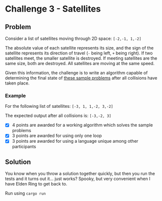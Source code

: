 # Challenge 3 - Satellites

## Problem
Consider a list of satellites moving through 2D space: `[-2,-1, 1,-2]`

The absolute value of each satellite represents its size, and the sign of the satellite represents its direction of travel (`-` being left, `+` being right).
If two satellites meet, the smaller satellite is destroyed.
If meeting satellites are the same size, both are destroyed.
All satellites are moving at the same speed.

Given this information, the challenge is to write an algorithm capable of determining the final state of [these sample problems](https://pastebin.com/r8aL071P) after all collisions have taken place.

### Example
For the following list of satellites: `[-3, 1, 1,-2, 3,-2]`

The expected output after all collisions is: `[-3,-2, 3]`

* [x] 4 points are awarded for a working algorithm which solves the sample problems
* [x] 3 points are awarded for using only one loop
* [x] 3 points are awarded for using a language unique among other participants

## Solution
You know when you throw a solution together quickly, but then you run the tests and it turns out it... just works? Spooky, but very convenient when I have Elden Ring to get back to.

Run using `cargo run`
